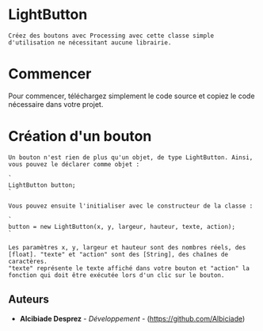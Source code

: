 # LightButton
	Créez des boutons avec Processing avec cette classe simple d'utilisation ne nécessitant aucune librairie.

# Commencer

Pour commencer, téléchargez simplement le code source et copiez le code nécessaire dans votre projet.


# Création d'un bouton

	Un bouton n'est rien de plus qu'un objet, de type LightButton. Ainsi, vous pouvez le déclarer comme objet :
	
	`
	LightButton button;
	`
	
	Vous pouvez ensuite l'initialiser avec le constructeur de la classe :
	
	`
	button = new LightButton(x, y, largeur, hauteur, texte, action);
	`

	Les paramètres x, y, largeur et hauteur sont des nombres réels, des [float]. "texte" et "action" sont des [String], des chaînes de caractères.
	"texte" représente le texte affiché dans votre bouton et "action" la fonction qui doit être exécutée lors d'un clic sur le bouton.
	
## Auteurs

* **Alcibiade Desprez** - *Développement* - (https://github.com/Albiciade)